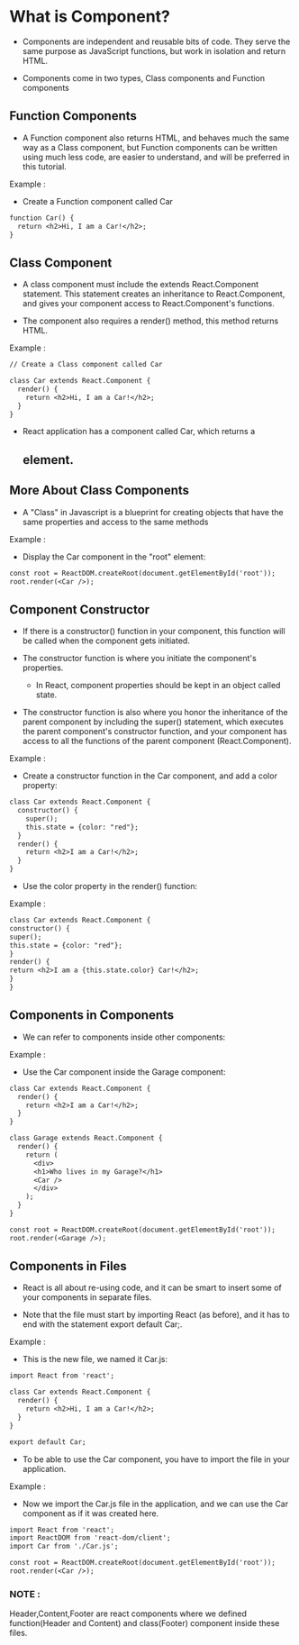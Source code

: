 # What is Component?

- Components are independent and reusable bits of code. They serve the same purpose as JavaScript functions, but work in isolation and return HTML.

- Components come in two types, Class components and Function components

## Function Components

- A Function component also returns HTML, and behaves much the same way as a Class component, but Function components can be written using much less code, are easier to understand, and will be preferred in this tutorial.

Example :

- Create a Function component called Car

```diff
function Car() {
  return <h2>Hi, I am a Car!</h2>;
}
```

## Class Component

- A class component must include the extends React.Component statement. This statement creates an inheritance to React.Component, and gives your component access to React.Component's functions.

- The component also requires a render() method, this method returns HTML.

Example :

```diff
// Create a Class component called Car

class Car extends React.Component {
  render() {
    return <h2>Hi, I am a Car!</h2>;
  }
}
```

- React application has a component called Car, which returns a <h2> element.

## More About Class Components

- A "Class" in Javascript is a blueprint for creating objects that have the same properties and access to the same methods

Example :

- Display the Car component in the "root" element:

```diff
const root = ReactDOM.createRoot(document.getElementById('root'));
root.render(<Car />);
```

## Component Constructor

- If there is a constructor() function in your component, this function will be called when the component gets initiated.

- The constructor function is where you initiate the component's properties.

  - In React, component properties should be kept in an object called state.

- The constructor function is also where you honor the inheritance of the parent component by including the super() statement, which executes the parent component's constructor function, and your component has access to all the functions of the parent component (React.Component).

Example :

- Create a constructor function in the Car component, and add a color property:

```diff
class Car extends React.Component {
  constructor() {
    super();
    this.state = {color: "red"};
  }
  render() {
    return <h2>I am a Car!</h2>;
  }
}
```

- Use the color property in the render() function:

Example :

```diff
class Car extends React.Component {
constructor() {
super();
this.state = {color: "red"};
}
render() {
return <h2>I am a {this.state.color} Car!</h2>;
}
}
```

## Components in Components

- We can refer to components inside other components:

Example :

- Use the Car component inside the Garage component:

```diff
class Car extends React.Component {
  render() {
    return <h2>I am a Car!</h2>;
  }
}

class Garage extends React.Component {
  render() {
    return (
      <div>
      <h1>Who lives in my Garage?</h1>
      <Car />
      </div>
    );
  }
}

const root = ReactDOM.createRoot(document.getElementById('root'));
root.render(<Garage />);
```

## Components in Files

- React is all about re-using code, and it can be smart to insert some of your components in separate files.

- Note that the file must start by importing React (as before), and it has to end with the statement export default Car;.

Example :

- This is the new file, we named it Car.js:

```diff
import React from 'react';

class Car extends React.Component {
  render() {
    return <h2>Hi, I am a Car!</h2>;
  }
}

export default Car;
```

- To be able to use the Car component, you have to import the file in your application.

Example :

- Now we import the Car.js file in the application, and we can use the Car component as if it was created here.

```diff
import React from 'react';
import ReactDOM from 'react-dom/client';
import Car from './Car.js';

const root = ReactDOM.createRoot(document.getElementById('root'));
root.render(<Car />);
```

### NOTE :

Header,Content,Footer are react components where we defined function(Header and Content) and class(Footer) component inside these files.
